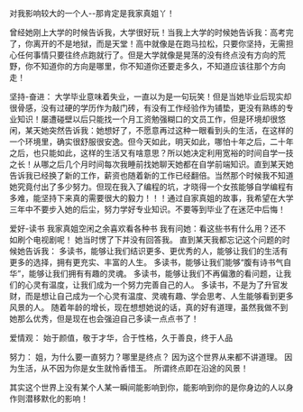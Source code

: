 对我影响较大的一个人--那肯定是我家真姐丫！

曾经她刚上大学的时候告诉我，大学很好玩！当我上大学的时候她告诉我：高考完了，你离开的不是地狱，而是天堂！高中就像是在跑马拉松，只要你坚持，无需担心任何事情只要往终点跑就行了。但是大学就像是晃荡的没有终点没有方向的荒野，你不知道你的方向是哪里，你不知道你还要走多久，不知道应该往那个方向走！

坚持-奋进：
  大学毕业意味着失业，一直以为是一句玩笑！但是当她毕业后现实却很骨感，没有过硬的学历作为敲门砖，有没有工作经验作为铺垫，更没有熟练的专业知识！屡遭碰壁以后只能找一个月工资勉强糊口的文员工作，但是环境却很悠闲，某天她突然告诉我：她想好了，不愿意再过这种一眼看到头的生活，在这样的一个环境里，确实很舒服很安逸。但今天如此，明天如此，哪怕十年之后，二十年之后，也只能如此，这样的生活又有啥意思？所以她决定利用宽裕的时间自学一技之长！从哪之后几个月时间每次我睡前找她聊天她都在自学前端知识。直到某天她告诉我已经换了新的工作，薪资也随着新的工作已经翻倍。当然那个时候我不知道她究竟付出了多少努力。但现在我入了编程的坑，才晓得一个女孩能够自学编程有多难，能坚持下来真的需要很大的毅力！！！通过自家真姐的故事，我希望在大学三年中不要步入她的后尘，努力学好专业知识。不要等到毕业了在迷茫中后悔！


爱好-读书
  我家真姐空闲之余喜欢看各种书
  我有问她：看这些书有什么用？还不如刷个电视剧呢！
  她当时愣了下并没有回答我。
  直到某天我都忘记这个问题的时候她告诉我：
  多读书，能够让我们结识更多、更优秀的人，能够让我们的生活有更多的选择，拥有更充实、丰富的人生。
  多读书，能够让我们能够“腹有诗书气自华”，能够让我们拥有有趣的灵魂。
  多读书，能够让我们不再偏激的看问题，让我们的心灵有温度，让我们成为一个努力完善自己的人。
  多读书，不是为了升官发财，而是想让自己成为一个心灵有温度、灵魂有趣、学会思考、人生能够看到更多风景的人。
  随着年龄的增长，现在想想她说的话，真的好有道理，虽然我做不到她那么优秀，但是现在也会强迫自己多读一点点书了！

爱情观：
  始于颜值，敬于才华，合于性格，久于善良，终于人品

努力：
  姐，为什么要一直努力？哪里是终点？
  因为这个世界从来都不讲道理。
  因为生活，从不因为你是女生就怜香惜玉。
  所谓终点即在沿途的风景！
  



其实这个世界上没有某个人某一瞬间能影响到你，能影响到你的是你身边的人以身作则潜移默化的影响！